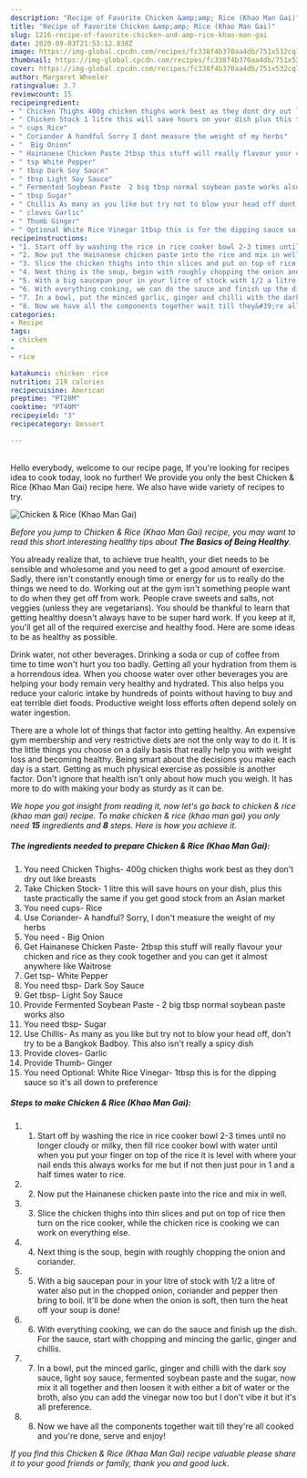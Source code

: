 ```yaml
---
description: "Recipe of Favorite Chicken &amp;amp; Rice (Khao Man Gai)"
title: "Recipe of Favorite Chicken &amp;amp; Rice (Khao Man Gai)"
slug: 1216-recipe-of-favorite-chicken-and-amp-rice-khao-man-gai
date: 2020-09-03T21:53:12.838Z
image: https://img-global.cpcdn.com/recipes/fc338f4b370aa4db/751x532cq70/chicken-rice-khao-man-gai-recipe-main-photo.jpg
thumbnail: https://img-global.cpcdn.com/recipes/fc338f4b370aa4db/751x532cq70/chicken-rice-khao-man-gai-recipe-main-photo.jpg
cover: https://img-global.cpcdn.com/recipes/fc338f4b370aa4db/751x532cq70/chicken-rice-khao-man-gai-recipe-main-photo.jpg
author: Margaret Wheeler
ratingvalue: 3.7
reviewcount: 15
recipeingredient:
- " Chicken Thighs 400g chicken thighs work best as they dont dry out like breasts"
- " Chicken Stock 1 litre this will save hours on your dish plus this taste practically the same if you get good stock from an Asian market"
- " cups Rice"
- " Coriander A handful Sorry I dont measure the weight of my herbs"
- "  Big Onion"
- " Hainanese Chicken Paste 2tbsp this stuff will really flavour your chicken and rice as they cook together and you can get it almost anywhere like Waitrose"
- " tsp White Pepper"
- " tbsp Dark Soy Sauce"
- " tbsp Light Soy Sauce"
- " Fermented Soybean Paste  2 big tbsp normal soybean paste works also"
- " tbsp Sugar"
- " Chillis As many as you like but try not to blow your head off dont try to be a Bangkok Badboy This also isnt really a spicy dish"
- " cloves Garlic"
- " Thumb Ginger"
- " Optional White Rice Vinegar 1tbsp this is for the dipping sauce so its all down to preference"
recipeinstructions:
- "1. Start off by washing the rice in rice cooker bowl 2-3 times until no longer cloudy or milky, then fill rice cooker bowl with water until when you put your finger on top of the rice it is level with where your nail ends this always works for me but if not then just pour in 1 and a half times water to rice."
- "2. Now put the Hainanese chicken paste into the rice and mix in well."
- "3. Slice the chicken thighs into thin slices and put on top of rice then turn on the rice cooker, while the chicken rice is cooking we can work on everything else."
- "4. Next thing is the soup, begin with roughly chopping the onion and coriander."
- "5. With a big saucepan pour in your litre of stock with 1/2 a litre of water also put in the chopped onion, coriander and pepper then bring to boil. It&#39;ll be done when the onion is soft, then turn the heat off your soup is done!"
- "6. With everything cooking, we can do the sauce and finish up the dish. For the sauce, start with chopping and mincing the garlic, ginger and chillis."
- "7. In a bowl, put the minced garlic, ginger and chilli with the dark soy sauce, light soy sauce, fermented soybean paste and the sugar, now mix it all together and then loosen it with either a bit of water or the broth, also you can add the vinegar now too but I don&#39;t vibe it but it&#39;s all preference."
- "8. Now we have all the components together wait till they&#39;re all cooked and you&#39;re done, serve and enjoy!"
categories:
- Recipe
tags:
- chicken
- 
- rice

katakunci: chicken  rice 
nutrition: 219 calories
recipecuisine: American
preptime: "PT28M"
cooktime: "PT40M"
recipeyield: "3"
recipecategory: Dessert

---
```

<br>
Hello everybody, welcome to our recipe page, If you're looking for recipes idea to cook today, look no further! We provide you only the best Chicken &amp; Rice (Khao Man Gai) recipe here. We also have wide variety of recipes to try.
<br>


![Chicken &amp; Rice (Khao Man Gai)](https://img-global.cpcdn.com/recipes/fc338f4b370aa4db/751x532cq70/chicken-rice-khao-man-gai-recipe-main-photo.jpg)

<i>Before you jump to Chicken &amp; Rice (Khao Man Gai) recipe, you may want to read this short interesting healthy tips about <strong>The Basics of Being Healthy</strong>.</i>

You already realize that, to achieve true health, your diet needs to be sensible and wholesome and you need to get a good amount of exercise. Sadly, there isn't constantly enough time or energy for us to really do the things we need to do. Working out at the gym isn't something people want to do when they get off from work. People crave sweets and salts, not veggies (unless they are vegetarians). You should be thankful to learn that getting healthy doesn't always have to be super hard work. If you keep at it, you'll get all of the required exercise and healthy food. Here are some ideas to be as healthy as possible.

Drink water, not other beverages. Drinking a soda or cup of coffee from time to time won't hurt you too badly. Getting all your hydration from them is a horrendous idea. When you choose water over other beverages you are helping your body remain very healthy and hydrated. This also helps you reduce your caloric intake by hundreds of points without having to buy and eat terrible diet foods. Productive weight loss efforts often depend solely on water ingestion.

There are a whole lot of things that factor into getting healthy. An expensive gym membership and very restrictive diets are not the only way to do it. It is the little things you choose on a daily basis that really help you with weight loss and becoming healthy. Being smart about the decisions you make each day is a start. Getting as much physical exercise as possible is another factor. Don't ignore that health isn't only about how much you weigh. It has more to do with making your body as sturdy as it can be. 


<i>We hope you got insight from reading it, now let's go back to chicken &amp; rice (khao man gai) recipe. To make chicken &amp; rice (khao man gai) you only need <strong>15</strong> ingredients and <strong>8</strong> steps. Here is how you achieve it.
</i>

##### The ingredients needed to prepare Chicken &amp; Rice (Khao Man Gai):

1. You need  Chicken Thighs- 400g chicken thighs work best as they don&#39;t dry out like breasts
1. Take  Chicken Stock- 1 litre this will save hours on your dish, plus this taste practically the same if you get good stock from an Asian market
1. You need  cups- Rice
1. Use  Coriander- A handful? Sorry, I don&#39;t measure the weight of my herbs
1. You need  - Big Onion
1. Get  Hainanese Chicken Paste- 2tbsp this stuff will really flavour your chicken and rice as they cook together and you can get it almost anywhere like Waitrose
1. Get  tsp- White Pepper
1. You need  tbsp- Dark Soy Sauce
1. Get  tbsp- Light Soy Sauce
1. Provide  Fermented Soybean Paste - 2 big tbsp normal soybean paste works also
1. You need  tbsp- Sugar
1. Use  Chillis- As many as you like but try not to blow your head off, don&#39;t try to be a Bangkok Badboy. This also isn&#39;t really a spicy dish
1. Provide  cloves- Garlic
1. Provide  Thumb- Ginger
1. You need  Optional: White Rice Vinegar- 1tbsp this is for the dipping sauce so it&#39;s all down to preference


##### Steps to make Chicken &amp; Rice (Khao Man Gai):

1. 1. Start off by washing the rice in rice cooker bowl 2-3 times until no longer cloudy or milky, then fill rice cooker bowl with water until when you put your finger on top of the rice it is level with where your nail ends this always works for me but if not then just pour in 1 and a half times water to rice.
1. 2. Now put the Hainanese chicken paste into the rice and mix in well.
1. 3. Slice the chicken thighs into thin slices and put on top of rice then turn on the rice cooker, while the chicken rice is cooking we can work on everything else.
1. 4. Next thing is the soup, begin with roughly chopping the onion and coriander.
1. 5. With a big saucepan pour in your litre of stock with 1/2 a litre of water also put in the chopped onion, coriander and pepper then bring to boil. It&#39;ll be done when the onion is soft, then turn the heat off your soup is done!
1. 6. With everything cooking, we can do the sauce and finish up the dish. For the sauce, start with chopping and mincing the garlic, ginger and chillis.
1. 7. In a bowl, put the minced garlic, ginger and chilli with the dark soy sauce, light soy sauce, fermented soybean paste and the sugar, now mix it all together and then loosen it with either a bit of water or the broth, also you can add the vinegar now too but I don&#39;t vibe it but it&#39;s all preference.
1. 8. Now we have all the components together wait till they&#39;re all cooked and you&#39;re done, serve and enjoy!


<i>If you find this Chicken &amp; Rice (Khao Man Gai) recipe valuable please share it to your good friends or family, thank you and good luck.</i>
